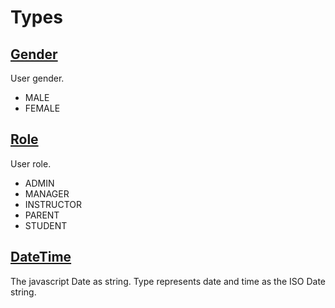 # Types

## [Gender](#gender)

User gender.

- MALE
- FEMALE

## [Role](#role)

User role.

- ADMIN
- MANAGER
- INSTRUCTOR
- PARENT
- STUDENT

## [DateTime](#datetime)

The javascript Date as string.
Type represents date and time as the ISO Date string.
